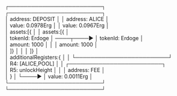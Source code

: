 ┌─────────────────────────┐              ┌─────────────────────────┐   
│  address: DEPOSIT       │              │  address: ALICE         │   
│  value: 0.0978Erg       │              │  value: 0.0967Erg       │   
│  assets:[{              │              │  assets:[{              │   
│   tokenId: Erdoge       │  ────┬────►  │   tokenId: Erdoge       │   
│   amount:  1000         │      │       │   amount:  1000         │   
│  ]}                     │      │       │  ]}                     │   
│  additionalRegisters:{  │      │       └─────────────────────────┘   
│   R4: [ALICE,POOL]      │      │       ┌─────────────────────────┐   
│   R5: unlockHeight      │      │       │  address: FEE           │   
│  }                      │      └────►  │  value: 0.0011Erg       │
└─────────────────────────┘              └─────────────────────────┘